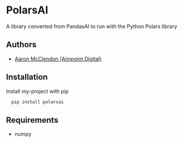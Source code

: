 # PolarsAI
A library converted from PandasAI to run with the Python Polars library
## Authors
- [Aaron McClendon (Aimpoint Digital)](https://www.github.com/apd-smcclendon)
## Installation
Install my-project with pip
```bash
  pip install polarsai
```
## Requirements
* numpy